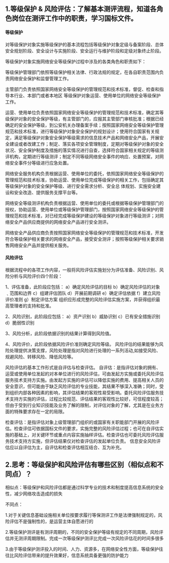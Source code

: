 ## 1.等级保护 & 风险评估：了解基本测评流程，知道各角色岗位在测评工作中的职责，学习国标文件。

#### 等级保护

对等级保护对象实施等级保护的基本流程包括等级保护对象定级与备案阶段、总体安全规划阶段、安全设计与实施阶段、安全运行与维护阶段和定级对象终止阶段。



等级保护对象实施网络安全等级保护过程中涉及的各类角色和职责如下：

等级保护管理部门依照等级保护相关法律、行政法规的规定，在各自职责范围内负责网络安全保护和监督管理工作。

主管部门负责依照国家网络安全等级保护的管理规范和技术标准，督促、检查和指导本行业、本部门或者本地区
等级保护对象运营、使用单位的网络安全等级保护工作。

运营、使用单位负责依照国家网络安全等级保护的管理规范和技术标准，确定其等级保护对象的安全保护等级，有主管部门的，应报其主管部门审核批准；根据已经确定的安全保护等级，到公安机关办理备案手续；按照国家网络安全等级保护管理规范和技术标准，进行等级保护对象安全保护的规划设计；使用符合国家有关规定，满足等级保护对象安全保护等级需求的信息技术产品和网络安全产品，开展安全建设或者改建工作；制定、落实各项安全管理制度，定期对等级保护对象的安全状况、安全保护制度及措施的落实情况进行自查，选择符合国家相关规定的等级测评机构，定期进行等级测评；制定不同等级网络安全事件的响应、处置预案，对网络安全事件分等级进行应急处置。

网络安全服务机构负责根据运营、使用单位的委托，依照国家网络安全等级保护的管理规范和技术标准，协助运营、使用单位完成等级保护的相关工作，包括确定其等级保护对象的安全保护等级、进行安全需求分析、安全总
体规划、实施安全建设和安全改造、提供服务支撑平台等。

网络安全等级测评机构负责根据运营、使用单位的委托或根据等级保护管理部门的授权，协助运营、使用单位或等级保护管理部门，按照国家网络安全等级保护的管理规范和技术标准，对已经完成等级保护建设的等级保护对象进行等级测评；对网络安全产品供应商提供的网络安全产品进行安全测评。

网络安全产品供应商负责按照国家网络安全等级保护的管理规范和技术标准，开发符合等级保护相关要求的网络安全产品，接受安全测评；按照等级保护相关要求销售网络安全产品并提供相关服务。

#### 风险评估

根据流程中的各项工作内容，一般将风险评估实施划分为评估准备、风险识别、风险分析与风险评价四个阶段：

1、评估准备，此阶段应包括：
a）确定风险评估的目标
b）确定风险评估的对象﹑范围和边界
c）组建评估团队
d）开展前期调研
e）确定评估依据
f）建立风险评价准则
g）制定评估方案
组织应形成完整的风险评估实施方案，并获得组织最高管理者的支持和批准。

2、风险识别，此阶段应包括：
a）资产识别
b）威胁识别
c）已有安全措施识别
d）脆弱性识别

3、风险分析，此阶段依据识别的结果计算得到风险值。

4、风险评价，此阶段依据风险评价准则确定风险等级。
风险评估的结果能够为风险处理提供决策支撑，风险处理是指对风险进行处理的一系列活动,如接受风险、规避风险、转移风险、降低风险等。



风险评估的基本工作形式是自评估与检查评估。
自评估：是指评估对象的拥有、运营或使用单位发起的对本单位进行的风险评估，可由发起方实施或委托风险评估服务技术支持方实施。由发起方实施的评估可以降低实施的费用、提高相关人员的安全意识，但可能由于缺乏风险评估的专业技能，其结果不够深入准确；同时，受到组织内部各种因素的影响，其评估结果的客观性易受影响。委托风险评估服务技术支持方实施的评估，过程比较规范、评估结果的客观性比较好，可信程度较高；但由于受到行业知识技能及业务了解的限制，对评估对象的了解，尤其是在业务方面的特殊要求存在一定的局限。

检查评估：是指评估对象上级管理部门组织的或国家有关职能部门开展的风险评估。检查评估可依据国标文件的要求，实施完整的风险评估过程；也可在自评估实施的基础上，对关键环节或重点内容实施抽样评估。检查评估也可委托风险评估服务技术支持方实施，但评估结果仅对检查评估的发起单位负责。
信息安全风险评估应以自评估为主，自评估和检查评估相互结合、互为补充。

## 2.思考：等级保护和风险评估有哪些区别（相似点和不同点）？

相似点：等级保护和风险评估都是通过科学专业的技术和制度提高信息系统的安全性，减少网络攻击造成的损失

不同点：

1.对于关键信息基础设施相关单位按要求履行等保测评工作是法律强制规定的，风险评估不是强制性的，是运营主体自愿进行的

2.等级保护测评是有测评周期的，不同的安全保护等级有规定的不同周期，风险评估并无测评周期限制。完成一次等级保护测评比完成一次风险评估花的时间多很多

3.由于等级保护测评投入的时间、人力、资源多，在网络安全性方面，等级保护往往比风险评估带来的提升效果好，信息系统具备更强的防护能力
